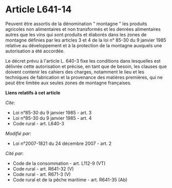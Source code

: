 # Article L641-14

Peuvent être assortis de la dénomination " montagne " les produits agricoles non alimentaires et non transformés et les
denrées alimentaires autres que les vins qui sont produits et élaborés dans les zones de montagne définies par les articles 3
et 4 de la loi n° 85-30 du 9 janvier 1985 relative au développement et à la protection de la montagne auxquels une
autorisation a été accordée. 

Le décret prévu à l'article L. 640-3 fixe les conditions dans lesquelles est délivrée cette autorisation et précise, en tant
que de besoin, les clauses que doivent contenir les cahiers des charges, notamment le lieu et les techniques de fabrication
et la provenance des matières premières, qui ne peut être limitée aux seules zones de montagne françaises.

**Liens relatifs à cet article**

_Cite_:

  - Loi n°85-30 du 9 janvier 1985 - art. 3
  - Loi n°85-30 du 9 janvier 1985 - art. 4
  - Code rural - art. L640-3

_Modifié par_:

  - Loi n°2007-1821 du 24 décembre 2007 - art. 2

_Cité par_:

  - Code de la consommation - art. L112-9 (VT)
  - Code rural - art. R641-32 (V)
  - Code rural - art. R671-3 (V)
  - Code rural et de la pêche maritime - art. R641-35 (Ab)
